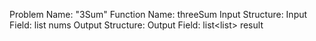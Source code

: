 Problem Name: "3Sum"
Function Name: threeSum
Input Structure:
Input Field: list<int> nums
Output Structure:
Output Field: list<list<int>> result